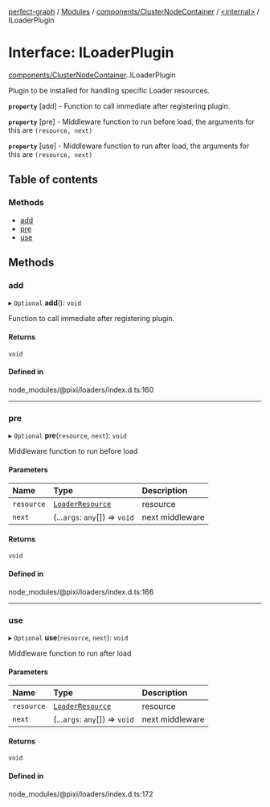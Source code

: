 [perfect-graph](../README.md) / [Modules](../modules.md) / [components/ClusterNodeContainer](../modules/components_ClusterNodeContainer.md) / [<internal\>](../modules/components_ClusterNodeContainer._internal_.md) / ILoaderPlugin

# Interface: ILoaderPlugin

[components/ClusterNodeContainer](../modules/components_ClusterNodeContainer.md).[<internal>](../modules/components_ClusterNodeContainer._internal_.md).ILoaderPlugin

Plugin to be installed for handling specific Loader resources.

**`property`** [add] - Function to call immediate after registering plugin.

**`property`** [pre] - Middleware function to run before load, the
          arguments for this are `(resource, next)`

**`property`** [use] - Middleware function to run after load, the
          arguments for this are `(resource, next)`

## Table of contents

### Methods

- [add](components_ClusterNodeContainer._internal_.ILoaderPlugin.md#add)
- [pre](components_ClusterNodeContainer._internal_.ILoaderPlugin.md#pre)
- [use](components_ClusterNodeContainer._internal_.ILoaderPlugin.md#use)

## Methods

### add

▸ `Optional` **add**(): `void`

Function to call immediate after registering plugin.

#### Returns

`void`

#### Defined in

node_modules/@pixi/loaders/index.d.ts:160

___

### pre

▸ `Optional` **pre**(`resource`, `next`): `void`

Middleware function to run before load

#### Parameters

| Name | Type | Description |
| :------ | :------ | :------ |
| `resource` | [`LoaderResource`](../classes/components_ClusterNodeContainer._internal_.LoaderResource-1.md) | resource |
| `next` | (...`args`: `any`[]) => `void` | next middleware |

#### Returns

`void`

#### Defined in

node_modules/@pixi/loaders/index.d.ts:166

___

### use

▸ `Optional` **use**(`resource`, `next`): `void`

Middleware function to run after load

#### Parameters

| Name | Type | Description |
| :------ | :------ | :------ |
| `resource` | [`LoaderResource`](../classes/components_ClusterNodeContainer._internal_.LoaderResource-1.md) | resource |
| `next` | (...`args`: `any`[]) => `void` | next middleware |

#### Returns

`void`

#### Defined in

node_modules/@pixi/loaders/index.d.ts:172
